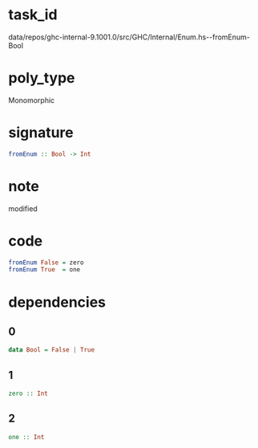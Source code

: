 
# task_id
data/repos/ghc-internal-9.1001.0/src/GHC/Internal/Enum.hs--fromEnum-Bool

# poly_type
Monomorphic

# signature
```haskell
fromEnum :: Bool -> Int
```

# note
modified

# code
```haskell
fromEnum False = zero
fromEnum True  = one
```

# dependencies
## 0
```haskell
data Bool = False | True
```
## 1
```haskell
zero :: Int
```
## 2
```haskell
one :: Int
```